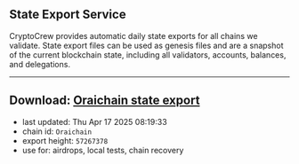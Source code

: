 ## State Export Service
CryptoCrew provides automatic daily state exports for all chains we validate. State export files can be used as genesis files and are a snapshot of the current blockchain state, including all validators, accounts, balances, and delegations.

---
**Download: [Oraichain state export](https://ccv-s3.nbg1.your-objectstorage.com/SERVICE/oraichain/Oraichain_export_57267378.json)**
---

- last updated: Thu Apr 17 2025 08:19:33
- chain id: `Oraichain`
- export height: `57267378`
- use for: airdrops, local tests, chain recovery
